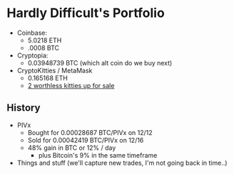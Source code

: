 # Hardly Difficult's Portfolio

 - Coinbase:
   - 5.0218 ETH
   - .0008 BTC
 - Cryptopia:
   - 0.03948739 BTC (which alt coin do we buy next)
 - CryptoKitties / MetaMask
   - 0.165168 ETH
   - [2 worthless kitties up for sale](https://www.cryptokitties.co/profile/0xdb92c096bc5efa8adb48f05cd601dddb75228203)

## History

 - PIVx 
   - Bought for 0.00028687 BTC/PIVx on 12/12 
   - Sold for 0.00042419 BTC/PIVx on 12/16 
   - 48% gain in BTC or 12% / day
        - plus Bitcoin's 9% in the same timeframe
 - Things and stuff (we'll capture new trades, I'm not going back in time..)


